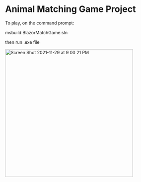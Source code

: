 # Animal Matching Game Project

To play, on the command prompt: 

msbuild BlazorMatchGame.sln

then run .exe file

<img width="411" alt="Screen Shot 2021-11-29 at 9 00 21 PM" src="https://user-images.githubusercontent.com/59797227/147513666-1a192e6a-5d17-4461-bbe1-8eb2fad7e840.png">
